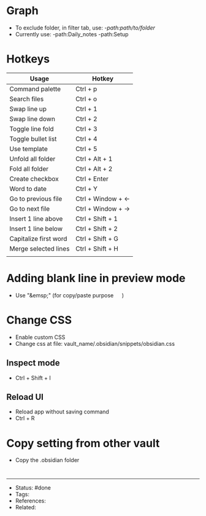 # Graph
- To exclude folder, in filter tab, use: *-path:path/to/folder*
- Currently use: -path:Daily_notes -path:Setup

# Hotkeys
| Usage                 | Hotkey             |
| --------------------- | ------------------ |
| Command palette       | Ctrl + p           |
| Search files          | Ctrl + o           |
| Swap line up          | Ctrl + 1           |
| Swap line down        | Ctrl + 2           |
| Toggle line fold      | Ctrl + 3           |
| Toggle bullet list    | Ctrl + 4           |
| Use template          | Ctrl + 5           |
| Unfold all folder     | Ctrl + Alt + 1     |
| Fold all folder       | Ctrl + Alt + 2     |
| Create checkbox       | Ctrl + Enter       |
| Word to date          | Ctrl + Y           |
| Go to previous file   | Ctrl + Window + <- |
| Go to next file       | Ctrl + Window + -> |
| Insert 1 line above   | Ctrl + Shift + 1   |
| Insert 1 line below   | Ctrl + Shift + 2   |
| Capitalize first word | Ctrl + Shift + G   |
| Merge selected lines  | Ctrl + Shift + H   |
|                       |                    |

# Adding blank line in preview mode
- Use "\&emsp;" (for copy/paste purpose &emsp; )

# Change CSS
- Enable custom CSS
- Change css at file: vault_name/.obsidian/snippets/obsidian.css

## Inspect mode
- Ctrl + Shift + I

## Reload UI
- Reload app without saving command
- Ctrl + R

# Copy setting from other vault
- Copy the .obsidian folder

#
---
- Status: #done
- Tags:
- References:
- Related:
